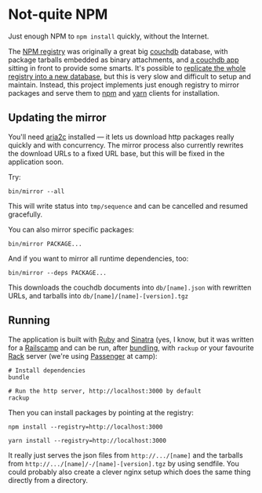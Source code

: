 # Not-quite NPM

Just enough NPM to `npm install` quickly, without the Internet.

The [NPM registry](https://www.npmjs.com) was originally a great big [couchdb](http://couchdb.apache.org) database, with package tarballs embedded as binary attachments, and [a couchdb app](https://github.com/npm/npm-registry-couchapp) sitting in front to provide some smarts. It's possible to [replicate the whole registry into a new database](https://github.com/npm/npm-fullfat-registry), but this is very slow and difficult to setup and maintain. Instead, this project implements just enough registry to mirror packages and serve them to [npm](https://docs.npmjs.com) and [yarn](https://yarnpkg.com/en/docs/cli/) clients for installation.

## Updating the mirror

You'll need [aria2c](https://aria2.github.io) installed — it lets us download http packages really quickly and with concurrency. The mirror process also currently rewrites the download URLs to a fixed URL base, but this will be fixed in the application soon.

Try:

```
bin/mirror --all
```

This will write status into `tmp/sequence` and can be cancelled and resumed gracefully.

You can also mirror specific packages:

```
bin/mirror PACKAGE...
```

And if you want to mirror all runtime dependencies, too:

```
bin/mirror --deps PACKAGE...
```

This downloads the couchdb documents into `db/[name].json` with rewritten URLs, and tarballs into `db/[name]/[name]-[version].tgz`

## Running

The application is built with [Ruby](http://ruby-lang.org) and [Sinatra](http://sinatrarb.com) (yes, I know, but it was written for a [Railscamp](http://rails.camp) and can be run, after [bundling](http://bundler.io), with `rackup` or your favourite [Rack](https://rack.github.io) server (we're using [Passenger](https://www.phusionpassenger.com) at camp):

```
# Install dependencies
bundle

# Run the http server, http://localhost:3000 by default
rackup
```

Then you can install packages by pointing at the registry:

```
npm install --registry=http://localhost:3000
```

```
yarn install --registry=http://localhost:3000
```

It really just serves the json files from `http://.../[name]` and the tarballs from `http://.../[name]/-/[name]-[version].tgz` by using sendfile. You could probably also create a clever nginx setup which does the same thing directly from a directory.
